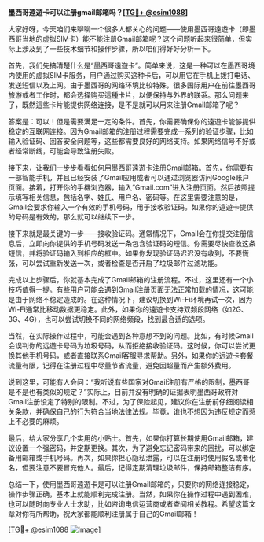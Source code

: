 **墨西哥遠遊卡可以注册gmail邮箱吗？[[TG💪+ @esim1088](https://t.me/s/esim1088)]**

大家好呀，今天咱们来聊聊一个很多人都关心的问题——使用墨西哥遠遊卡（即墨西哥当地的虚拟SIM卡）能不能注册Gmail邮箱呢？这个问题听起来很简单，但实际上涉及到了一些技术细节和操作步骤，所以咱们得好好分析一下。

首先，我们先搞清楚什么是“墨西哥遠遊卡”。简单来说，这是一种可以在墨西哥境内使用的虚拟SIM卡服务，用户通过购买这种卡后，可以用它在手机上拨打电话、发送短信以及上网。由于墨西哥的网络环境比较特殊，很多国际用户在前往墨西哥旅游或者工作时，都会选择购买這種卡片，以便保持与外界的联系。那么问题来了，既然這些卡片能提供网络连接，是不是就可以用来注册Gmail邮箱了呢？

答案是：可以！但是需要满足一定的条件。首先，你需要确保你的遠遊卡能够提供稳定的互联网连接。因为Gmail邮箱的注册过程需要完成一系列的验证步骤，比如输入验证码、回答安全问题等，这些都需要良好的网络支持。如果网络信号不好或者经常断线，可能会导致注册失败。

接下来，让我们一步步看看如何用墨西哥遠遊卡注册Gmail邮箱。首先，你需要有一部智能手机，并且已经安装了Gmail应用或者可以通过浏览器访问Google账户页面。接着，打开你的手機浏览器，输入“Gmail.com”进入注册页面。然后按照提示填写相关信息，包括名字、姓氏、用户名、密码等。在这里需要注意的是，Gmail会要求你输入一个有效的手机号码，用于接收验证码。如果你的遠遊卡提供的号码是有效的，那么就可以继续下一步。

接下来就是最关键的一步——接收验证码。通常情况下，Gmail会在你提交注册信息后，立即向你提供的手机号码发送一条包含验证码的短信。你需要尽快查收这条短信，并将验证码输入到相应的框中。如果你发现验证码迟迟没有收到，不要慌张，可以尝试重新发送一次，或者检查是否开启了垃圾邮件过滤功能。

完成以上步骤后，你就基本完成了Gmail邮箱的注册流程。不过，这里还有一个小技巧值得一提。有些用户可能会遇到Gmail注册页面无法正常加载的情况，这可能是由于网络不稳定造成的。在这种情况下，建议切换到Wi-Fi环境再试一次，因为Wi-Fi通常比移动数据更稳定。此外，如果你的遠遊卡支持双频段网络（如2G、3G、4G），也可以尝试切换不同的网络频段，找到最合适的选项。

当然，在实际操作过程中，可能会遇到各种意想不到的问题。比如，有时候Gmail会误判你的远遊卡号码为垃圾号码，从而拒绝接收验证码。这时候，你可以尝试更换其他手机号码，或者直接联系Gmail客服寻求帮助。另外，如果你的远遊卡套餐流量有限，记得在注册过程中尽量节省流量，避免因超量而产生额外费用。

说到这里，可能有人会问：“我听说有些国家对Gmail注册有严格的限制，墨西哥是不是也有类似的规定？”实际上，目前并没有明确的证据表明墨西哥政府对Gmail注册设定了特别的限制。不过，为了保险起见，建议你在注册前仔细阅读相关条款，并确保自己的行为符合当地法律法规。毕竟，谁也不想因为违反规定而惹上不必要的麻烦。

最后，给大家分享几个实用的小贴士。首先，如果你打算长期使用Gmail邮箱，建议设置一个强密码，并定期更换。其次，为了避免忘记密码带来的困扰，可以绑定备用邮箱或手机号码。再次，如果你担心隐私泄露，可以在注册时使用假名或者化名，但要注意不要冒充他人。最后，记得定期清理垃圾邮件，保持邮箱整洁有序。

总结一下，使用墨西哥遠遊卡是可以注册Gmail邮箱的，只要你的网络连接稳定，操作步骤正确，基本上就能顺利完成注册。当然，如果你在操作过程中遇到困难，也可以随时向专业人士求助，比如咨询电信运营商或者查阅相关教程。希望这篇文章对你有所帮助，祝大家都能顺利注册属于自己的Gmail邮箱！

[[TG💪+ @esim1088](https://t.me/s/esim1088) ![Image](https://i.postimg.cc/4NQfJmqS/Snipaste-2025-05-13-00-14-12.png)]
